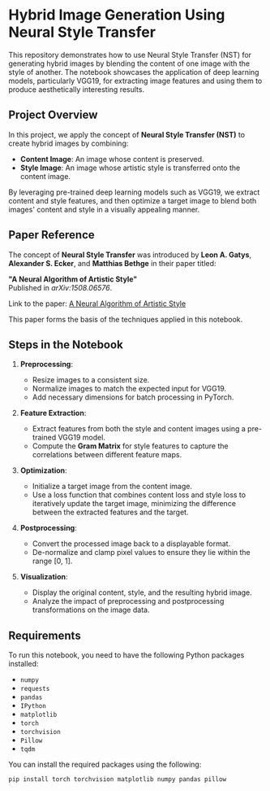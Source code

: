 # Hybrid Image Generation Using Neural Style Transfer

This repository demonstrates how to use Neural Style Transfer (NST) for generating hybrid images by blending the content of one image with the style of another. The notebook showcases the application of deep learning models, particularly VGG19, for extracting image features and using them to produce aesthetically interesting results.

## Project Overview

In this project, we apply the concept of **Neural Style Transfer (NST)** to create hybrid images by combining:
- **Content Image**: An image whose content is preserved.
- **Style Image**: An image whose artistic style is transferred onto the content image.

By leveraging pre-trained deep learning models such as VGG19, we extract content and style features, and then optimize a target image to blend both images' content and style in a visually appealing manner.

## Paper Reference

The concept of **Neural Style Transfer** was introduced by **Leon A. Gatys**, **Alexander S. Ecker**, and **Matthias Bethge** in their paper titled:

**"A Neural Algorithm of Artistic Style"**  
Published in *arXiv:1508.06576*.

Link to the paper: [A Neural Algorithm of Artistic Style](https://arxiv.org/abs/1508.06576)

This paper forms the basis of the techniques applied in this notebook.

## Steps in the Notebook

1. **Preprocessing**:  
   - Resize images to a consistent size.
   - Normalize images to match the expected input for VGG19.
   - Add necessary dimensions for batch processing in PyTorch.

2. **Feature Extraction**:  
   - Extract features from both the style and content images using a pre-trained VGG19 model.
   - Compute the **Gram Matrix** for style features to capture the correlations between different feature maps.

3. **Optimization**:  
   - Initialize a target image from the content image.
   - Use a loss function that combines content loss and style loss to iteratively update the target image, minimizing the difference between the extracted features and the target.

4. **Postprocessing**:  
   - Convert the processed image back to a displayable format.
   - De-normalize and clamp pixel values to ensure they lie within the range [0, 1].

5. **Visualization**:  
   - Display the original content, style, and the resulting hybrid image.
   - Analyze the impact of preprocessing and postprocessing transformations on the image data.

## Requirements

To run this notebook, you need to have the following Python packages installed:

- `numpy`
- `requests`
- `pandas`
- `IPython`
- `matplotlib`
- `torch`
- `torchvision`
- `Pillow`
- `tqdm`

You can install the required packages using the following:

```bash
pip install torch torchvision matplotlib numpy pandas pillow